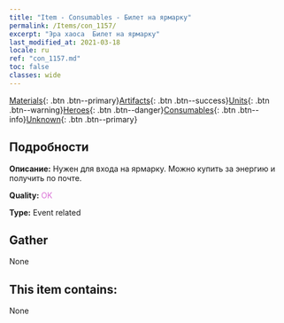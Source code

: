 ```yaml
---
title: "Item - Consumables - Билет на ярмарку"
permalink: /Items/con_1157/
excerpt: "Эра хаоса  Билет на ярмарку"
last_modified_at: 2021-03-18
locale: ru
ref: "con_1157.md"
toc: false
classes: wide
---
```

 [Materials](/ru/Items/){: .btn .btn--primary}[Artifacts](/ru/Items/Artifacts/){: .btn .btn--success}[Units](/ru/Items/Units/){: .btn .btn--warning}[Heroes](/ru/Items/Heroes/){: .btn .btn--danger}[Consumables](/ru/Items/Consumables/){: .btn .btn--info}[Unknown](/ru/Items/Unknown/){: .btn .btn--primary}

## Подробности
 **Описание:** Нужен для входа на ярмарку. Можно купить за энергию и получить по почте.

 **Quality:** <span style="color: #DA70D6">OK</span>

 **Type:** Event related

## Gather

  None

## This item contains:

  None

